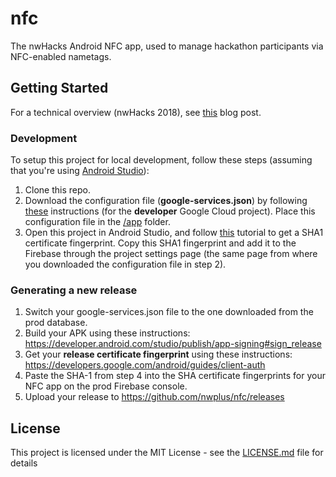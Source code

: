 # nfc

The nwHacks Android NFC app, used to manage hackathon participants via NFC-enabled nametags.

## Getting Started
For a technical overview (nwHacks 2018), see [this](https://medium.com/nwplusubc/nfc-nametags-7960c45aa7fd) blog post.

### Development
To setup this project for local development, follow these steps (assuming that you're using [Android Studio](https://developer.android.com/studio/)):
1. Clone this repo.
2. Download the configuration file (**google-services.json**) by following [these](https://support.google.com/firebase/answer/7015592?hl=en) instructions (for the **developer** Google Cloud project). Place this configuration file in the [/app](/app) folder.
3. Open this project in Android Studio, and follow [this](https://medium.com/pen-bold-kiln-press/sha-1-android-studio-ec02fb893e72) tutorial to get a SHA1 certificate fingerprint. Copy this SHA1 fingerprint and add it to the Firebase through the project settings page (the same page from where you downloaded the configuration file in step 2).

### Generating a new release
1. Switch your google-services.json file to the one downloaded from the prod database.
2. Build your APK using these instructions: https://developer.android.com/studio/publish/app-signing#sign_release
3. Get your **release certificate fingerprint** using these instructions: https://developers.google.com/android/guides/client-auth
4. Paste the SHA-1 from step 4 into the SHA certificate fingerprints for your NFC app on the prod Firebase console.
5. Upload your release to https://github.com/nwplus/nfc/releases

## License

This project is licensed under the MIT License - see the [LICENSE.md](LICENSE.md) file for details

